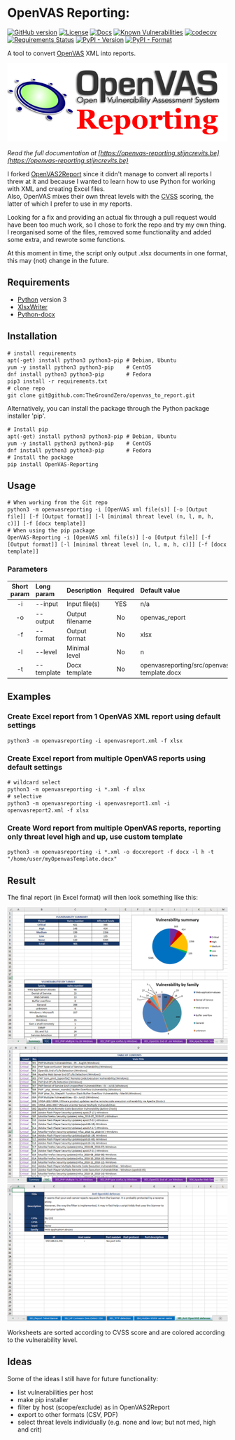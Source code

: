 # OpenVAS Reporting:  

[![GitHub version](https://badge.fury.io/gh/TheGroundZero%2Fopenvasreporting.svg)](https://badge.fury.io/gh/TheGroundZero%2Fopenvasreporting)
[![License](https://img.shields.io/github/license/TheGroundZero/openvasreporting.svg)](https://github.com/TheGroundZero/openvasreporting/blob/master/LICENSE)
[![Docs](https://readthedocs.org/projects/openvas-reporting/badge/?version=latest&style=flat)](https://openvas-reporting.stijncrevits.be)
[![Known Vulnerabilities](https://snyk.io/test/github/TheGroundZero/openvasreporting/badge.svg?targetFile=requirements.txt)](https://snyk.io/test/github/TheGroundZero/openvasreporting?targetFile=requirements.txt)
[![codecov](https://codecov.io/gh/TheGroundZero/openvasreporting/branch/master/graph/badge.svg)](https://codecov.io/gh/TheGroundZero/openvasreporting)
[![Requirements Status](https://requires.io/github/TheGroundZero/openvasreporting/requirements.svg?branch=master)](https://requires.io/github/TheGroundZero/openvasreporting/requirements/?branch=master)
[![PyPI - Version](https://img.shields.io/pypi/v/OpenVAS-Reporting.svg)](https://pypi.org/project/OpenVAS-Reporting/)
[![PyPI - Format](https://img.shields.io/pypi/format/OpenVAS-Reporting.svg)](https://pypi.org/project/OpenVAS-Reporting/)

A tool to convert [OpenVAS](http://www.openvas.org/) XML into reports.

![Report example screenshot](docs/_static/img/OpenVASreporting.png?raw=true)

*Read the full documentation at [https://openvas-reporting.stijncrevits.be](https://openvas-reporting.stijncrevits.be)*

I forked [OpenVAS2Report](https://github.com/cr0hn/openvas_to_report) since it didn't manage to convert all reports I threw at it
and because I wanted to learn how to use Python for working with XML and creating Excel files.  
Also, OpenVAS mixes their own threat levels with the [CVSS](https://www.first.org/cvss/) scoring, the latter of which I prefer to use in my reports.

Looking for a fix and providing an actual fix through a pull request would have been too much work,
so I chose to fork the repo and try my own thing.  
I reorganised some of the files, removed some functionality and added some extra, and rewrote some functions.

At this moment in time, the script only output .xlsx documents in one format, this may (not) change in the future.


## Requirements

 - [Python](https://www.python.org/) version 3
 - [XlsxWriter](https://xlsxwriter.readthedocs.io/)
 - [Python-docx](https://python-docx.readthedocs.io)


## Installation

    # install requirements
    apt(-get) install python3 python3-pip # Debian, Ubuntu
    yum -y install python3 python3-pip    # CentOS
    dnf install python3 python3-pip       # Fedora
    pip3 install -r requirements.txt
    # clone repo
    git clone git@github.com:TheGroundZero/openvas_to_report.git

Alternatively, you can install the package through the Python package installer 'pip'.

    # Install pip
    apt(-get) install python3 python3-pip # Debian, Ubuntu
    yum -y install python3 python3-pip    # CentOS
    dnf install python3 python3-pip       # Fedora
    # Install the package
    pip install OpenVAS-Reporting


## Usage

    # When working from the Git repo
    python3 -m openvasreporting -i [OpenVAS xml file(s)] [-o [Output file]] [-f [Output format]] [-l [minimal threat level (n, l, m, h, c)]] [-f [docx template]]
    # When using the pip package
    OpenVAS-Reporting -i [OpenVAS xml file(s)] [-o [Output file]] [-f [Output format]] [-l [minimal threat level (n, l, m, h, c)]] [-f [docx template]]

### Parameters

| Short param | Long param | Description     | Required | Default value                              |
| :---------: | :--------- | :-------------- | :------: | :----------------------------------------- |
| -i          | --input    | Input file(s)   | YES      | n/a                                        |
| -o          | --output   | Output filename | No       | openvas_report                             |
| -f          | --format   | Output format   | No       | xlsx                                       |
| -l          | --level    | Minimal level   | No       | n                                          |
| -t          | --template | Docx template   | No       | openvasreporting/src/openvas-template.docx |

## Examples

### Create Excel report from 1 OpenVAS XML report using default settings

    python3 -m openvasreporting -i openvasreport.xml -f xlsx

### Create Excel report from multiple OpenVAS reports using default settings

    # wildcard select
    python3 -m openvasreporting -i *.xml -f xlsx
    # selective
    python3 -m openvasreporting -i openvasreport1.xml -i openvasreport2.xml -f xlsx

### Create Word report from multiple OpenVAS reports, reporting only threat level high and up, use custom template

    python3 -m openvasreporting -i *.xml -o docxreport -f docx -l h -t "/home/user/myOpenvasTemplate.docx"

## Result

The final report (in Excel format) will then look something like this:

![Report example screenshot - Summary](docs/_static/img/screenshot-report.png?raw=true)
![Report example screenshot - ToC](docs/_static/img/screenshot-report1.png?raw=true)
![Report example screenshot - Vuln desc](docs/_static/img/screenshot-report2.png?raw=true)

Worksheets are sorted according to CVSS score and are colored according to the vulnerability level.

## Ideas

Some of the ideas I still have for future functionality:

 - list vulnerabilities per host
 - make pip installer
 - filter by host (scope/exclude) as in OpenVAS2Report
 - export to other formats (CSV, PDF)
 - select threat levels individually (e.g. none and low; but not med, high and crit)
 
